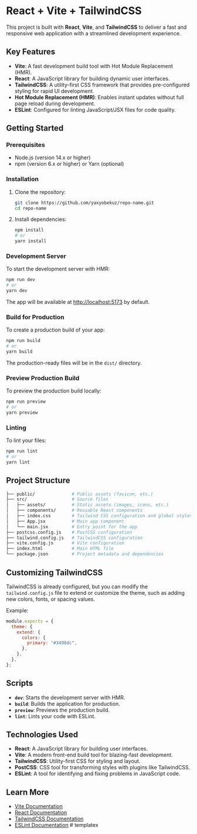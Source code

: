 # React + Vite + TailwindCSS

This project is built with **React**, **Vite**, and **TailwindCSS** to deliver a fast and responsive web application with a streamlined development experience.

## Key Features

- **Vite**: A fast development build tool with Hot Module Replacement (HMR).
- **React**: A JavaScript library for building dynamic user interfaces.
- **TailwindCSS**: A utility-first CSS framework that provides pre-configured styling for rapid UI development.
- **Hot Module Replacement (HMR)**: Enables instant updates without full page reload during development.
- **ESLint**: Configured for linting JavaScript/JSX files for code quality.

## Getting Started

### Prerequisites

- Node.js (version 14.x or higher)
- npm (version 6.x or higher) or Yarn (optional)

### Installation

1. Clone the repository:

   ```bash
   git clone https://github.com/yaxyobekuz/repo-name.git
   cd repo-name
   ```

2. Install dependencies:

   ```bash
   npm install
   # or
   yarn install
   ```

### Development Server

To start the development server with HMR:

```bash
npm run dev
# or
yarn dev
```

The app will be available at [http://localhost:5173](http://localhost:5173) by default.

### Build for Production

To create a production build of your app:

```bash
npm run build
# or
yarn build
```

The production-ready files will be in the `dist/` directory.

### Preview Production Build

To preview the production build locally:

```bash
npm run preview
# or
yarn preview
```

### Linting

To lint your files:

```bash
npm run lint
# or
yarn lint
```

## Project Structure

```bash
├── public/              # Public assets (favicon, etc.)
├── src/                 # Source files
│   ├── assets/          # Static assets (images, icons, etc.)
│   ├── components/      # Reusable React components
│   ├── index.css        # Tailwind CSS configuration and global styles
│   ├── App.jsx          # Main app component
│   └── main.jsx         # Entry point for the app
├── postcss.config.js    # PostCSS configuration
├── tailwind.config.js   # TailwindCSS configuration
├── vite.config.js       # Vite configuration
├── index.html           # Main HTML file
└── package.json         # Project metadata and dependencies
```

## Customizing TailwindCSS

TailwindCSS is already configured, but you can modify the `tailwind.config.js` file to extend or customize the theme, such as adding new colors, fonts, or spacing values.

Example:

```js
module.exports = {
  theme: {
    extend: {
      colors: {
        primary: "#3490dc",
      },
    },
  },
};
```

## Scripts

- **`dev`**: Starts the development server with HMR.
- **`build`**: Builds the application for production.
- **`preview`**: Previews the production build.
- **`lint`**: Lints your code with ESLint.

## Technologies Used

- **React**: A JavaScript library for building user interfaces.
- **Vite**: A modern front-end build tool for blazing-fast development.
- **TailwindCSS**: Utility-first CSS for styling and layout.
- **PostCSS**: CSS tool for transforming styles with plugins like TailwindCSS.
- **ESLint**: A tool for identifying and fixing problems in JavaScript code.

## Learn More

- [Vite Documentation](https://vitejs.dev/guide/)
- [React Documentation](https://reactjs.org/docs/getting-started.html)
- [TailwindCSS Documentation](https://tailwindcss.com/docs)
- [ESLint Documentation](https://eslint.org/docs/user-guide/getting-started)
#   t e m p l a t e x  
 